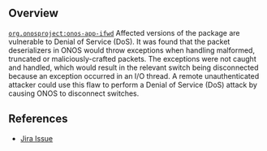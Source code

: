 ## Overview
[`org.onosproject:onos-app-ifwd`](http://search.maven.org/#search%7Cga%7C1%7Ca%3A%22onos-app-ifwd%22)
Affected versions of the package are vulnerable to Denial of Service (DoS).
It was found that the packet deserializers in ONOS would throw exceptions when handling malformed, truncated or maliciously-crafted packets. The exceptions were not caught and handled, which would result in the relevant switch being disconnected because an exception occurred in an I/O thread. A remote unauthenticated attacker could use this flaw to perform a Denial of Service (DoS) attack by causing ONOS to disconnect switches.

## References
- [Jira Issue](https://jira.onosproject.org/browse/ONOS-605)
